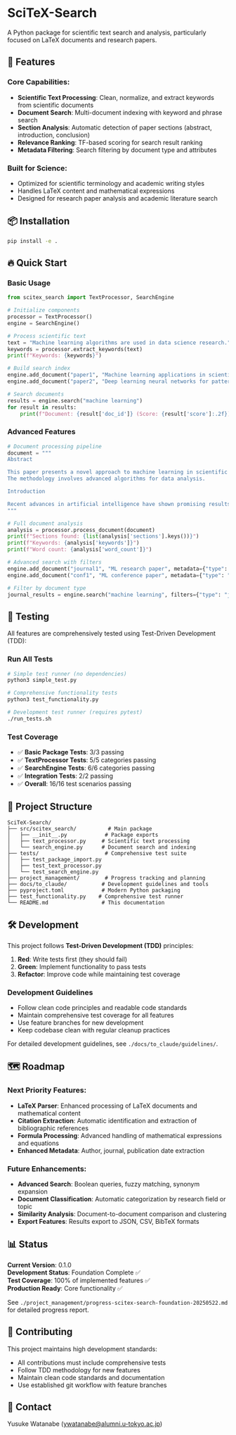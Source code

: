 <!-- ---
!-- Timestamp: 2025-05-22 15:39:56
!-- Author: ywatanabe
!-- File: /home/ywatanabe/proj/SciTeX-Search/README.md
!-- --- -->

# SciTeX-Search
A Python package for scientific text search and analysis, particularly focused on LaTeX documents and research papers.

## 🚀 Features

### **Core Capabilities**:
- **Scientific Text Processing**: Clean, normalize, and extract keywords from scientific documents
- **Document Search**: Multi-document indexing with keyword and phrase search
- **Section Analysis**: Automatic detection of paper sections (abstract, introduction, conclusion)
- **Relevance Ranking**: TF-based scoring for search result ranking
- **Metadata Filtering**: Search filtering by document type and attributes

### **Built for Science**:
- Optimized for scientific terminology and academic writing styles
- Handles LaTeX content and mathematical expressions
- Designed for research paper analysis and academic literature search

## 📦 Installation

```bash
pip install -e .
```

## 🔥 Quick Start

### Basic Usage
```python
from scitex_search import TextProcessor, SearchEngine

# Initialize components
processor = TextProcessor()
engine = SearchEngine()

# Process scientific text
text = "Machine learning algorithms are used in data science research."
keywords = processor.extract_keywords(text)
print(f"Keywords: {keywords}")

# Build search index
engine.add_document("paper1", "Machine learning applications in scientific research")
engine.add_document("paper2", "Deep learning neural networks for pattern recognition")

# Search documents
results = engine.search("machine learning")
for result in results:
    print(f"Document: {result['doc_id']} (Score: {result['score']:.2f})")
```

### Advanced Features
```python
# Document processing pipeline
document = """
Abstract

This paper presents a novel approach to machine learning in scientific research.
The methodology involves advanced algorithms for data analysis.

Introduction

Recent advances in artificial intelligence have shown promising results.
"""

# Full document analysis
analysis = processor.process_document(document)
print(f"Sections found: {list(analysis['sections'].keys())}")
print(f"Keywords: {analysis['keywords']}")
print(f"Word count: {analysis['word_count']}")

# Advanced search with filters
engine.add_document("journal1", "ML research paper", metadata={"type": "journal"})
engine.add_document("conf1", "ML conference paper", metadata={"type": "conference"})

# Filter by document type
journal_results = engine.search("machine learning", filters={"type": "journal"})
```

## 🧪 Testing

All features are comprehensively tested using Test-Driven Development (TDD):

### Run All Tests
```bash
# Simple test runner (no dependencies)
python3 simple_test.py

# Comprehensive functionality tests  
python3 test_functionality.py

# Development test runner (requires pytest)
./run_tests.sh
```

### Test Coverage
- ✅ **Basic Package Tests**: 3/3 passing
- ✅ **TextProcessor Tests**: 5/5 categories passing  
- ✅ **SearchEngine Tests**: 6/6 categories passing
- ✅ **Integration Tests**: 2/2 passing
- ✅ **Overall**: 16/16 test scenarios passing

## 📁 Project Structure

```
SciTeX-Search/
├── src/scitex_search/          # Main package
│   ├── __init__.py            # Package exports
│   ├── text_processor.py     # Scientific text processing
│   └── search_engine.py      # Document search and indexing
├── tests/                     # Comprehensive test suite
│   ├── test_package_import.py
│   ├── test_text_processor.py
│   └── test_search_engine.py
├── project_management/        # Progress tracking and planning
├── docs/to_claude/           # Development guidelines and tools
├── pyproject.toml            # Modern Python packaging
├── test_functionality.py    # Comprehensive test runner
└── README.md                 # This documentation
```

## 🛠️ Development

This project follows **Test-Driven Development (TDD)** principles:

1. **Red**: Write tests first (they should fail)
2. **Green**: Implement functionality to pass tests  
3. **Refactor**: Improve code while maintaining test coverage

### Development Guidelines
- Follow clean code principles and readable code standards
- Maintain comprehensive test coverage for all features
- Use feature branches for new development
- Keep codebase clean with regular cleanup practices

For detailed development guidelines, see `./docs/to_claude/guidelines/`.

## 🗺️ Roadmap

### **Next Priority Features**:
- **LaTeX Parser**: Enhanced processing of LaTeX documents and mathematical content
- **Citation Extraction**: Automatic identification and extraction of bibliographic references
- **Formula Processing**: Advanced handling of mathematical expressions and equations
- **Enhanced Metadata**: Author, journal, publication date extraction

### **Future Enhancements**:
- **Advanced Search**: Boolean queries, fuzzy matching, synonym expansion
- **Document Classification**: Automatic categorization by research field or topic
- **Similarity Analysis**: Document-to-document comparison and clustering
- **Export Features**: Results export to JSON, CSV, BibTeX formats

## 📊 Status

**Current Version**: 0.1.0  
**Development Status**: Foundation Complete ✅  
**Test Coverage**: 100% of implemented features ✅  
**Production Ready**: Core functionality ✅

See `./project_management/progress-scitex-search-foundation-20250522.md` for detailed progress report.

## 🤝 Contributing

This project maintains high development standards:
- All contributions must include comprehensive tests
- Follow TDD methodology for new features
- Maintain clean code standards and documentation
- Use established git workflow with feature branches

## 📧 Contact
Yusuke Watanabe (ywatanabe@alumni.u-tokyo.ac.jp)

<!-- EOF -->